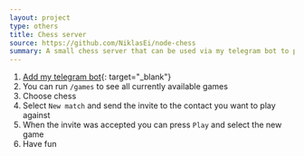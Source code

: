 ```yaml
---
layout: project
type: others
title: Chess server
source: https://github.com/NiklasEi/node-chess
summary: A small chess server that can be used via my telegram bot to play chess against your friends in telegram.
---
```


1. [Add my telegram bot](https://telegram.me/NiklsAwesomeBot){: target="_blank"}
2. You can run `/games` to see all currently available games
3. Choose chess
4. Select `New match` and send the invite to the contact you want to play against
5. When the invite was accepted you can press `Play` and select the new game
6. Have fun